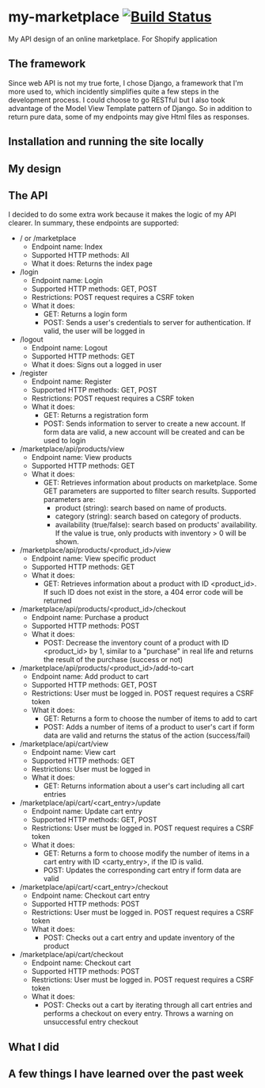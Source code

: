 # my-marketplace [![Build Status](https://travis-ci.com/trungams/my-marketplace.svg?token=ZLjfN4mmyQ4ZCqssRxs2&branch=master)](https://travis-ci.com/trungams/my-marketplace)

My API design of an online marketplace. For Shopify application

## The framework

Since web API is not my true forte, I chose Django, a framework that I'm more used to, which incidently simplifies quite a few steps in the development process. I could choose to go RESTful but I also took advantage of the Model View Template pattern of Django. So in addition to return pure data, some of my endpoints may give Html files as responses.

## Installation and running the site locally

## My design

## The API

I decided to do some extra work because it makes the logic of my API clearer. In summary, these endpoints are supported:

- / or /marketplace
  - Endpoint name: Index
  - Supported HTTP methods: All
  - What it does: Returns the index page
- /login
  - Endpoint name: Login
  - Supported HTTP methods: GET, POST
  - Restrictions: POST request requires a CSRF token
  - What it does:
    - GET: Returns a login form
    - POST: Sends a user's credentials to server for authentication. If valid, the user will be logged in
- /logout
  - Endpoint name: Logout
  - Supported HTTP methods: GET
  - What it does: Signs out a logged in user
- /register
  - Endpoint name: Register
  - Supported HTTP methods: GET, POST
  - Restrictions: POST request requires a CSRF token
  - What it does:
    - GET: Returns a registration form
    - POST: Sends information to server to create a new account. If form data are valid, a new account will be created and can be used to login
- /marketplace/api/products/view
  - Endpoint name: View products
  - Supported HTTP methods: GET
  - What it does:
    - GET: Retrieves information about products on marketplace. Some GET parameters are supported to filter search results. Supported parameters are:
      - product (string): search based on name of products.
      - category (string): search based on category of products.
      - availability (true/false): search based on products' availability. If the value is true, only products with inventory > 0 will be shown.
- /marketplace/api/products/<product_id>/view
  - Endpoint name: View specific product
  - Supported HTTP methods: GET
  - What it does:
    - GET: Retrieves information about a product with ID <product_id>. If such ID does not exist in the store, a 404 error code will be returned    
- /marketplace/api/products/<product_id>/checkout
  - Endpoint name: Purchase a product
  - Supported HTTP methods: POST
  - What it does:
    - POST: Decrease the inventory count of a product with ID <product_id> by 1, similar to a "purchase" in real life and returns the result of the purchase (success or not)
- /marketplace/api/products/<product_id>/add-to-cart
  - Endpoint name: Add product to cart
  - Supported HTTP methods: GET, POST
  - Restrictions: User must be logged in. POST request requires a CSRF token
  - What it does:
    - GET: Returns a form to choose the number of items to add to cart
    - POST: Adds a number of items of a product to user's cart if form data are valid and returns the status of the action (success/fail)
- /marketplace/api/cart/view
  - Endpoint name: View cart
  - Supported HTTP methods: GET
  - Restrictions: User must be logged in
  - What it does:
    - GET: Returns information about a user's cart including all cart entries
- /marketplace/api/cart/<cart_entry>/update
  - Endpoint name: Update cart entry
  - Supported HTTP methods: GET, POST
  - Restrictions: User must be logged in. POST request requires a CSRF token
  - What it does:
    - GET: Returns a form to choose modify the number of items in a cart entry with ID <carty_entry>, if the ID is valid.
    - POST: Updates the corresponding cart entry if form data are valid
- /marketplace/api/cart/<cart_entry>/checkout
  - Endpoint name: Checkout cart entry
  - Supported HTTP methods: POST
  - Restrictions: User must be logged in. POST request requires a CSRF token
  - What it does:
    - POST: Checks out a cart entry and update inventory of the product
- /marketplace/api/cart/checkout
  - Endpoint name: Checkout cart
  - Supported HTTP methods: POST
  - Restrictions: User must be logged in. POST request requires a CSRF token
  - What it does:
    - POST: Checks out a cart by iterating through all cart entries and performs a checkout on every entry. Throws a warning on unsuccessful entry checkout

## What I did

## A few things I have learned over the past week
